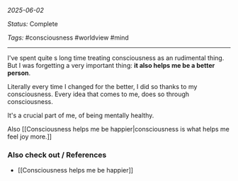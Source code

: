 *2025-06-02*

*Status:* Complete

*Tags:* #consciousness #worldview #mind

<hr>

I've spent quite s long time treating consciousness as an rudimental thing. But I was forgetting a very important thing: **it also helps me be a better person**.

Literally every time I changed for the better, I did so thanks to my consciousness. Every idea that comes to me, does so through consciousness. 

It's a crucial part of me, of being mentally healthy.

Also [[Consciousness helps me be happier|consciousness is what helps me feel joy more.]]


### Also check out / References

- [[Consciousness helps me be happier]]